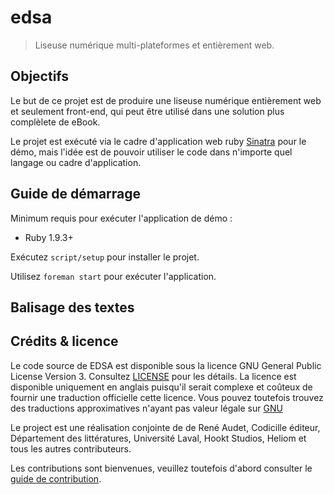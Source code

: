 # edsa

> Liseuse numérique multi-plateformes et entièrement web.

## Objectifs

Le but de ce projet est de produire une liseuse numérique entièrement web
et seulement front-end, qui peut être utilisé dans une solution plus
complèlete de eBook.

Le projet est exécuté via le cadre d'application web ruby [Sinatra][sinatra]
pour le démo, mais l'idée est de pouvoir utiliser le code dans n'importe quel
langage ou cadre d'application.

## Guide de démarrage

Minimum requis pour exécuter l'application de démo :

* Ruby 1.9.3+

Exécutez `script/setup` pour installer le projet.

Utilisez `foreman start` pour exécuter l'application.

## Balisage des textes



## Crédits & licence

Le code source de EDSA est disponible sous la licence GNU General Public License Version 3.
Consultez [LICENSE](LICENSE) pour les détails. La licence est disponible uniquement en anglais
puisqu'il serait complexe et coûteux de fournir une traduction officielle cette licence.
Vous pouvez toutefois trouvez des traductions approximatives n'ayant pas valeur légale sur
[GNU](http://www.gnu.org/licenses/translations.html)

Le project est une réalisation conjointe de de René Audet, Codicille éditeur,
Département des littératures, Université Laval, Hookt Studios, Heliom
et tous les autres contributeurs.

Les contributions sont bienvenues, veuillez toutefois d'abord consulter le [guide de contribution](CONTRIBUTING.md).

[sinatra]: https://github.com/sinatra
